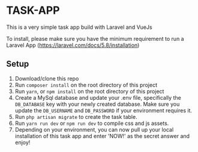 # TASK-APP

This is a very simple task app build with Laravel and VueJs

To install, please make sure you have the minimum requirement to run a Laravel App (https://laravel.com/docs/5.8/installation)

## Setup

1. Download/clone this repo
2. Run `composer install` on the root directory of this project
3. Run `yarn`, or `npm install` on the root directory of this project
4. Create a MySql database and update your .env file, specifically the `DB_DATABASE` key with your newly created database. Make sure you update the `DB_USERNAME` and `DB_PASSWORD` if your environment requires it.
5. Run `php artisan migrate` to create the task table.
6. Run `yarn run dev` or `npm run dev` to compile css and js assets.
7. Depending on your environment, you can now pull up your local installation of this task app and enter 'NOW!' as the secret answer and enjoy!
